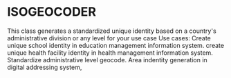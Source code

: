 # ISOGEOCODER
This class generates a standardized unique identity  based on a country's administrative division or any level for your use case
Use cases:
       Create unique school identity in education management information system.
       create unique health facility identity in health management information system.
       Standardize administrative level geocode.
       Area indentity generation in digital addressing system,